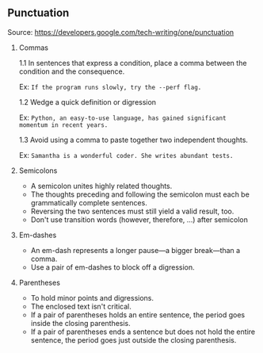 ## Punctuation

Source: https://developers.google.com/tech-writing/one/punctuation

1. Commas

   1.1 In sentences that express a condition, place a comma between the condition and the consequence.

   Ex: `If the program runs slowly, try the --perf flag.`

   1.2 Wedge a quick definition or digression

   Ex: `Python, an easy-to-use language, has gained significant momentum in recent years.`

   1.3 Avoid using a comma to paste together two independent thoughts.

   Ex: `Samantha is a wonderful coder. She writes abundant tests.`

2. Semicolons

   - A semicolon unites highly related thoughts.
   - The thoughts preceding and following the semicolon must each be grammatically complete sentences.
   - Reversing the two sentences must still yield a valid result, too.
   - Don't use transition words (however, therefore, ...) after semicolon

3. Em-dashes

   - An em-dash represents a longer pause—a bigger break—than a comma.
   - Use a pair of em-dashes to block off a digression.

4. Parentheses

   - To hold minor points and digressions.
   - The enclosed text isn't critical.
   - If a pair of parentheses holds an entire sentence, the period goes inside the closing parenthesis.
   - If a pair of parentheses ends a sentence but does not hold the entire sentence, the period goes just outside the closing parenthesis.
